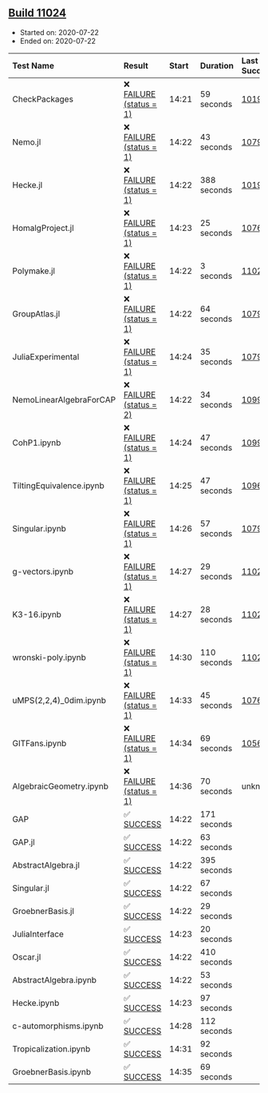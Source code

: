 ## [Build 11024](https://oscarci.mathematik.uni-kl.de/job/oscar/11024/)

* Started on: 2020-07-22
* Ended on: 2020-07-22

| Test Name    | Result | Start | Duration | Last Success | First Failure |
|:-------------|:-------|:------|:---------|:-------------|:--------------|
| CheckPackages | ❌ [FAILURE (status = 1)](https://oscarci.mathematik.uni-kl.de/job/oscar/11024/artifact/logs/build-11024/CheckPackages.log) | 14:21 | 59 seconds | [10197](https://oscarci.mathematik.uni-kl.de/job/oscar/10197/) | [10198](https://oscarci.mathematik.uni-kl.de/job/oscar/10198/) |
| Nemo.jl | ❌ [FAILURE (status = 1)](https://oscarci.mathematik.uni-kl.de/job/oscar/11024/artifact/logs/build-11024/Nemo.jl.log) | 14:22 | 43 seconds | [10790](https://oscarci.mathematik.uni-kl.de/job/oscar/10790/) | [10791](https://oscarci.mathematik.uni-kl.de/job/oscar/10791/) |
| Hecke.jl | ❌ [FAILURE (status = 1)](https://oscarci.mathematik.uni-kl.de/job/oscar/11024/artifact/logs/build-11024/Hecke.jl.log) | 14:22 | 388 seconds | [10197](https://oscarci.mathematik.uni-kl.de/job/oscar/10197/) | [10198](https://oscarci.mathematik.uni-kl.de/job/oscar/10198/) |
| HomalgProject.jl | ❌ [FAILURE (status = 1)](https://oscarci.mathematik.uni-kl.de/job/oscar/11024/artifact/logs/build-11024/HomalgProject.jl.log) | 14:23 | 25 seconds | [10765](https://oscarci.mathematik.uni-kl.de/job/oscar/10765/) | [10766](https://oscarci.mathematik.uni-kl.de/job/oscar/10766/) |
| Polymake.jl | ❌ [FAILURE (status = 1)](https://oscarci.mathematik.uni-kl.de/job/oscar/11024/artifact/logs/build-11024/Polymake.jl.log) | 14:22 | 3 seconds | [11023](https://oscarci.mathematik.uni-kl.de/job/oscar/11023/) | [11024](https://oscarci.mathematik.uni-kl.de/job/oscar/11024/) |
| GroupAtlas.jl | ❌ [FAILURE (status = 1)](https://oscarci.mathematik.uni-kl.de/job/oscar/11024/artifact/logs/build-11024/GroupAtlas.jl.log) | 14:22 | 64 seconds | [10790](https://oscarci.mathematik.uni-kl.de/job/oscar/10790/) | [10791](https://oscarci.mathematik.uni-kl.de/job/oscar/10791/) |
| JuliaExperimental | ❌ [FAILURE (status = 1)](https://oscarci.mathematik.uni-kl.de/job/oscar/11024/artifact/logs/build-11024/JuliaExperimental.log) | 14:24 | 35 seconds | [10790](https://oscarci.mathematik.uni-kl.de/job/oscar/10790/) | [10791](https://oscarci.mathematik.uni-kl.de/job/oscar/10791/) |
| NemoLinearAlgebraForCAP | ❌ [FAILURE (status = 2)](https://oscarci.mathematik.uni-kl.de/job/oscar/11024/artifact/logs/build-11024/NemoLinearAlgebraForCAP.log) | 14:22 | 34 seconds | [10999](https://oscarci.mathematik.uni-kl.de/job/oscar/10999/) | [11000](https://oscarci.mathematik.uni-kl.de/job/oscar/11000/) |
| CohP1.ipynb | ❌ [FAILURE (status = 1)](https://oscarci.mathematik.uni-kl.de/job/oscar/11024/artifact/logs/build-11024/CohP1.ipynb.log) | 14:24 | 47 seconds | [10999](https://oscarci.mathematik.uni-kl.de/job/oscar/10999/) | [11000](https://oscarci.mathematik.uni-kl.de/job/oscar/11000/) |
| TiltingEquivalence.ipynb | ❌ [FAILURE (status = 1)](https://oscarci.mathematik.uni-kl.de/job/oscar/11024/artifact/logs/build-11024/TiltingEquivalence.ipynb.log) | 14:25 | 47 seconds | [10962](https://oscarci.mathematik.uni-kl.de/job/oscar/10962/) | [10963](https://oscarci.mathematik.uni-kl.de/job/oscar/10963/) |
| Singular.ipynb | ❌ [FAILURE (status = 1)](https://oscarci.mathematik.uni-kl.de/job/oscar/11024/artifact/logs/build-11024/Singular.ipynb.log) | 14:26 | 57 seconds | [10790](https://oscarci.mathematik.uni-kl.de/job/oscar/10790/) | [10791](https://oscarci.mathematik.uni-kl.de/job/oscar/10791/) |
| g-vectors.ipynb | ❌ [FAILURE (status = 1)](https://oscarci.mathematik.uni-kl.de/job/oscar/11024/artifact/logs/build-11024/g-vectors.ipynb.log) | 14:27 | 29 seconds | [11023](https://oscarci.mathematik.uni-kl.de/job/oscar/11023/) | [11024](https://oscarci.mathematik.uni-kl.de/job/oscar/11024/) |
| K3-16.ipynb | ❌ [FAILURE (status = 1)](https://oscarci.mathematik.uni-kl.de/job/oscar/11024/artifact/logs/build-11024/K3-16.ipynb.log) | 14:27 | 28 seconds | [11023](https://oscarci.mathematik.uni-kl.de/job/oscar/11023/) | [11024](https://oscarci.mathematik.uni-kl.de/job/oscar/11024/) |
| wronski-poly.ipynb | ❌ [FAILURE (status = 1)](https://oscarci.mathematik.uni-kl.de/job/oscar/11024/artifact/logs/build-11024/wronski-poly.ipynb.log) | 14:30 | 110 seconds | [11021](https://oscarci.mathematik.uni-kl.de/job/oscar/11021/) | [11022](https://oscarci.mathematik.uni-kl.de/job/oscar/11022/) |
| uMPS(2,2,4)_0dim.ipynb | ❌ [FAILURE (status = 1)](https://oscarci.mathematik.uni-kl.de/job/oscar/11024/artifact/logs/build-11024/uMPS-2-2-4-_0dim.ipynb.log) | 14:33 | 45 seconds | [10765](https://oscarci.mathematik.uni-kl.de/job/oscar/10765/) | [10766](https://oscarci.mathematik.uni-kl.de/job/oscar/10766/) |
| GITFans.ipynb | ❌ [FAILURE (status = 1)](https://oscarci.mathematik.uni-kl.de/job/oscar/11024/artifact/logs/build-11024/GITFans.ipynb.log) | 14:34 | 69 seconds | [10566](https://oscarci.mathematik.uni-kl.de/job/oscar/10566/) | [10567](https://oscarci.mathematik.uni-kl.de/job/oscar/10567/) |
| AlgebraicGeometry.ipynb | ❌ [FAILURE (status = 1)](https://oscarci.mathematik.uni-kl.de/job/oscar/11024/artifact/logs/build-11024/AlgebraicGeometry.ipynb.log) | 14:36 | 70 seconds | unknown | unknown |
| GAP | ✅ [SUCCESS](https://oscarci.mathematik.uni-kl.de/job/oscar/11024/artifact/logs/build-11024/GAP.log) | 14:22 | 171 seconds |  |  |
| GAP.jl | ✅ [SUCCESS](https://oscarci.mathematik.uni-kl.de/job/oscar/11024/artifact/logs/build-11024/GAP.jl.log) | 14:22 | 63 seconds |  |  |
| AbstractAlgebra.jl | ✅ [SUCCESS](https://oscarci.mathematik.uni-kl.de/job/oscar/11024/artifact/logs/build-11024/AbstractAlgebra.jl.log) | 14:22 | 395 seconds |  |  |
| Singular.jl | ✅ [SUCCESS](https://oscarci.mathematik.uni-kl.de/job/oscar/11024/artifact/logs/build-11024/Singular.jl.log) | 14:22 | 67 seconds |  |  |
| GroebnerBasis.jl | ✅ [SUCCESS](https://oscarci.mathematik.uni-kl.de/job/oscar/11024/artifact/logs/build-11024/GroebnerBasis.jl.log) | 14:22 | 29 seconds |  |  |
| JuliaInterface | ✅ [SUCCESS](https://oscarci.mathematik.uni-kl.de/job/oscar/11024/artifact/logs/build-11024/JuliaInterface.log) | 14:23 | 20 seconds |  |  |
| Oscar.jl | ✅ [SUCCESS](https://oscarci.mathematik.uni-kl.de/job/oscar/11024/artifact/logs/build-11024/Oscar.jl.log) | 14:22 | 410 seconds |  |  |
| AbstractAlgebra.ipynb | ✅ [SUCCESS](https://oscarci.mathematik.uni-kl.de/job/oscar/11024/artifact/logs/build-11024/AbstractAlgebra.ipynb.log) | 14:22 | 53 seconds |  |  |
| Hecke.ipynb | ✅ [SUCCESS](https://oscarci.mathematik.uni-kl.de/job/oscar/11024/artifact/logs/build-11024/Hecke.ipynb.log) | 14:23 | 97 seconds |  |  |
| c-automorphisms.ipynb | ✅ [SUCCESS](https://oscarci.mathematik.uni-kl.de/job/oscar/11024/artifact/logs/build-11024/c-automorphisms.ipynb.log) | 14:28 | 112 seconds |  |  |
| Tropicalization.ipynb | ✅ [SUCCESS](https://oscarci.mathematik.uni-kl.de/job/oscar/11024/artifact/logs/build-11024/Tropicalization.ipynb.log) | 14:31 | 92 seconds |  |  |
| GroebnerBasis.ipynb | ✅ [SUCCESS](https://oscarci.mathematik.uni-kl.de/job/oscar/11024/artifact/logs/build-11024/GroebnerBasis.ipynb.log) | 14:35 | 69 seconds |  |  |
